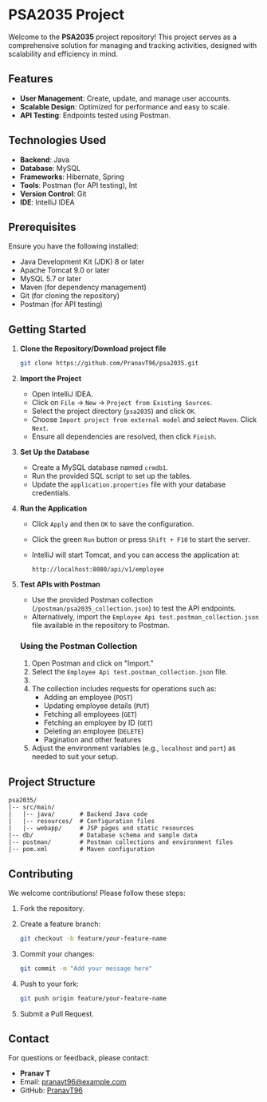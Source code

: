 # PSA2035 Project

Welcome to the **PSA2035** project repository! This project serves as a comprehensive solution for managing and tracking activities, designed with scalability and efficiency in mind.

## Features

- **User Management**: Create, update, and manage user accounts.
- **Scalable Design**: Optimized for performance and easy to scale.
- **API Testing**: Endpoints tested using Postman.

## Technologies Used

- **Backend**: Java
- **Database**: MySQL
- **Frameworks**: Hibernate, Spring
- **Tools**: Postman (for API testing), Int
- **Version Control**: Git
- **IDE**: IntelliJ IDEA

## Prerequisites

Ensure you have the following installed:

- Java Development Kit (JDK) 8 or later
- Apache Tomcat 9.0 or later
- MySQL 5.7 or later
- Maven (for dependency management)
- Git (for cloning the repository)
- Postman (for API testing)

## Getting Started

1. **Clone the Repository/Download project file**

   ```bash
   git clone https://github.com/PranavT96/psa2035.git
   ```

2. **Import the Project**

   - Open IntelliJ IDEA.
   - Click on `File` → `New` → `Project from Existing Sources`.
   - Select the project directory (`psa2035`) and click `OK`.
   - Choose `Import project from external model` and select `Maven`. Click `Next`.
   - Ensure all dependencies are resolved, then click `Finish`.

3. **Set Up the Database**

   - Create a MySQL database named `crmdb1`.
   - Run the provided SQL script to set up the tables.
   - Update the `application.properties` file with your database credentials.


4. **Run the Application**

   - Click `Apply` and then `OK` to save the configuration.
   - Click the green `Run` button or press `Shift + F10` to start the server.
   - IntelliJ will start Tomcat, and you can access the application at:

     ```
     http://localhost:8080/api/v1/employee
     ```
5. **Test APIs with Postman**

   - Use the provided Postman collection (`/postman/psa2035_collection.json`) to test the API endpoints.
   - Alternatively, import the `Employee Api test.postman_collection.json` file available in the repository to Postman.

   ### Using the Postman Collection

   1. Open Postman and click on "Import."
   2. Select the `Employee Api test.postman_collection.json` file.
   3. 
   4. The collection includes requests for operations such as:
      - Adding an employee (`POST`)
      - Updating employee details (`PUT`)
      - Fetching all employees (`GET`)
      - Fetching an employee by ID (`GET`)
      - Deleting an employee (`DELETE`)
      - Pagination and other features
   5. Adjust the environment variables (e.g., `localhost` and `port`) as needed to suit your setup.

## Project Structure

```
psa2035/
|-- src/main/
|   |-- java/       # Backend Java code
|   |-- resources/  # Configuration files
|   |-- webapp/     # JSP pages and static resources
|-- db/             # Database schema and sample data
|-- postman/        # Postman collections and environment files
|-- pom.xml         # Maven configuration
```

## Contributing

We welcome contributions! Please follow these steps:

1. Fork the repository.
2. Create a feature branch:

   ```bash
   git checkout -b feature/your-feature-name
   ```

3. Commit your changes:

   ```bash
   git commit -m "Add your message here"
   ```

4. Push to your fork:

   ```bash
   git push origin feature/your-feature-name
   ```

5. Submit a Pull Request.



## Contact

For questions or feedback, please contact:

- **Pranav T**
- Email: [pranavt96@example.com](mailto:pranavt96@example.com)
- GitHub: [PranavT96](https://github.com/PranavT96)
